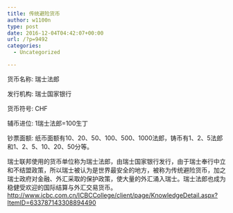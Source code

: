 ```yaml
---
title: 传统避险货币
author: w1100n
type: post
date: 2016-12-04T04:42:07+00:00
url: /?p=9492
categories:
  - Uncategorized

---
```

货币名称: 瑞士法郎

发行机构: 瑞士国家银行

货币符号: CHF

辅币进位: 1瑞士法郎=100生丁

钞票面额: 纸币面额有10、20、50、100、500、1000法郎，铸币有1、2、5法郎和1、2、5、10、20、50分等。

瑞士联邦使用的货币单位称为瑞士法郎，由瑞士国家银行发行，由于瑞士奉行中立和不结盟政策，所以瑞士被认为是世界最安全的地方，被称为传统避险货币，加之瑞士政府对金融、外汇采取的保护政策，使大量的外汇涌入瑞士。瑞士法郎也成为稳健受欢迎的国际结算与外汇交易货币。http://www.icbc.com.cn/ICBCCollege/client/page/KnowledgeDetail.aspx?ItemID=633787143308894490